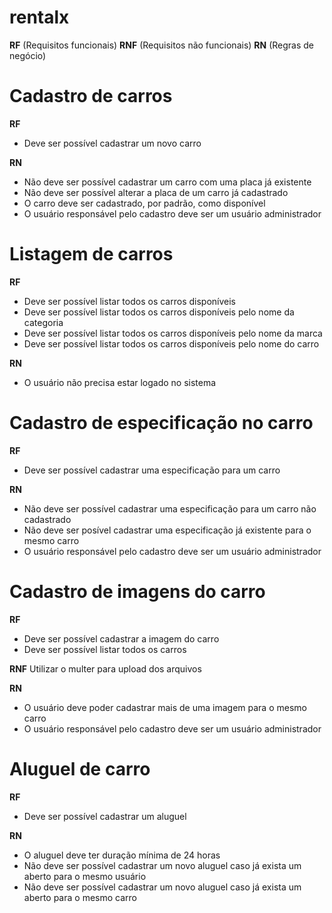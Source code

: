 # rentalx

**RF** (Requisitos funcionais)
**RNF** (Requisitos não funcionais)
**RN** (Regras de negócio)

# Cadastro de carros

**RF**
* Deve ser possível cadastrar um novo carro

**RN**
* Não deve ser possível cadastrar um carro com uma placa já existente
* Não deve ser possível alterar a placa de um carro já cadastrado
* O carro deve ser cadastrado, por padrão, como disponível
* O usuário responsável pelo cadastro deve ser um usuário administrador

# Listagem de carros

**RF**
* Deve ser possível listar todos os carros disponíveis
* Deve ser possível listar todos os carros disponíveis pelo nome da categoria
* Deve ser possível listar todos os carros disponíveis pelo nome da marca
* Deve ser possível listar todos os carros disponíveis pelo nome do carro

**RN**
* O usuário não precisa estar logado no sistema

# Cadastro de especificação no carro

**RF**
* Deve ser possível cadastrar uma especificação para um carro

**RN**
* Não deve ser possível cadastrar uma especificação para um carro não cadastrado
* Não deve ser posível cadastrar uma especificação já existente para o mesmo carro
* O usuário responsável pelo cadastro deve ser um usuário administrador

# Cadastro de imagens do carro

**RF**
* Deve ser possível cadastrar a imagem do carro
* Deve ser possível listar todos os carros

**RNF**
Utilizar o multer para upload dos arquivos

**RN**
* O usuário deve poder cadastrar mais de uma imagem para o mesmo carro
* O usuário responsável pelo cadastro deve ser um usuário administrador

# Aluguel de carro

**RF**
* Deve ser possível cadastrar um aluguel

**RN**
* O aluguel deve ter duração mínima de 24 horas
* Não deve ser possível cadastrar um novo aluguel caso já exista um aberto para o mesmo usuário
* Não deve ser possível cadastrar um novo aluguel caso já exista um aberto para o mesmo carro
